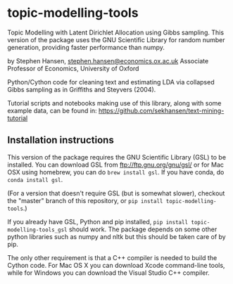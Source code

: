 # topic-modelling-tools
Topic Modelling with Latent Dirichlet Allocation using Gibbs sampling.
This version of the package uses the GNU Scientific Library for random number
generation, providing faster performance than numpy.

by Stephen Hansen, stephen.hansen@economics.ox.ac.uk
Associate Professor of Economics, University of Oxford

Python/Cython code for cleaning text and estimating LDA via collapsed Gibbs sampling as in Griffiths and Steyvers (2004).

Tutorial scripts and notebooks making use of this library, along with some
example data, can be found in:
https://github.com/sekhansen/text-mining-tutorial


## Installation instructions

This version of the package requires the GNU Scientific Library (GSL) to be
installed.  You can download GSL from ftp://ftp.gnu.org/gnu/gsl/ or 
for Mac OSX using homebrew, you can do `brew install gsl`. If you have conda,
do `conda install gsl`.  

(For a version that doesn't require GSL (but is somewhat slower), checkout the
"master" branch of this repository, or `pip install topic-modelling-tools`.)

If you already have GSL, Python and pip installed, `pip install topic-modelling-tools_gsl`
should work.  The package depends on some other python libraries such as
numpy and nltk but this should be taken care of by pip.

The only other requirement is that a C++ compiler is needed to build the Cython
code.  For Mac OS X you can download Xcode command-line tools,
while for Windows you can download the Visual Studio C++ compiler.

